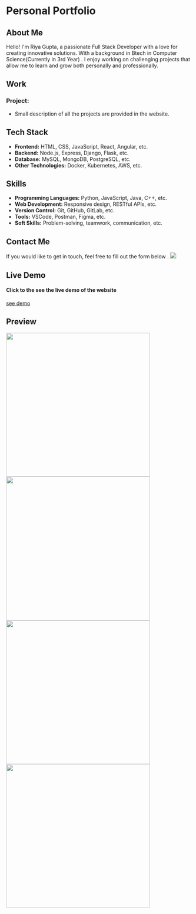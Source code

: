 # Personal Portfolio

## About Me
Hello! I'm Riya Gupta, a passionate Full Stack Developer with a love for creating innovative solutions. With a background in Btech in Computer Science(Currently in 3rd Year) . I enjoy working on challenging projects that allow me to learn and grow both personally and professionally.

## Work
### Project:
- Small description of all the projects are provided in the website.
  

## Tech Stack
- **Frontend:** HTML, CSS, JavaScript, React, Angular, etc.
- **Backend:** Node.js, Express, Django, Flask, etc.
- **Database:** MySQL, MongoDB, PostgreSQL, etc.
- **Other Technologies:** Docker, Kubernetes, AWS, etc.

## Skills
- **Programming Languages:** Python, JavaScript, Java, C++, etc.
- **Web Development:** Responsive design, RESTful APIs, etc.
- **Version Control:** Git, GitHub, GitLab, etc.
- **Tools:** VSCode, Postman, Figma, etc.
- **Soft Skills:** Problem-solving, teamwork, communication, etc.

## Contact Me
If you would like to get in touch, feel free to fill out the form below .
<img src="https://i.ibb.co/yqzCDTV/portfolio5.png"></img>

## Live Demo
<h4>Click to the see the live demo of the website</h4>
<a href="">see demo</a>

## Preview 
<img width=390  src="https://i.ibb.co/KWQNFkZ/portfoli2.png"></img>
<img  width=390 src="https://i.ibb.co/PwTsMqX/portfolio1.png"></img>
<img  width=390 src="https://i.ibb.co/2MvvS70/portfolio3.png"></img>
<img width=390 src="https://i.ibb.co/HdDZpHC/portfolio4.png"></img>
